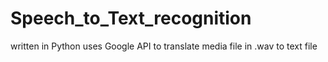 # Speech_to_Text_recognition
written in Python uses Google API to translate media file in .wav to text file
